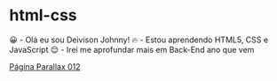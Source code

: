# html-css
 😀 - Olá eu sou Deivison Johnny!
 🔥 - Estou aprendendo HTML5, CSS e JavaScript
 😌 - Irei me aprofundar mais em Back-End ano que vem

<a href="Desafios/012/index.html">Página Parallax 012</a>

 